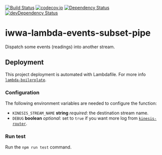 [![Build Status](https://travis-ci.org/innowatio/iwwa-lambda-events-subset-pipe.svg?branch=master)](https://travis-ci.org/innowatio/iwwa-lambda-events-subset-pipe)
[![codecov.io](https://codecov.io/github/innowatio/iwwa-lambda-events-subset-pipe/coverage.svg?branch=master)](https://codecov.io/github/innowatio/iwwa-lambda-events-subset-pipe?branch=master)
[![Dependency Status](https://david-dm.org/innowatio/iwwa-lambda-events-subset-pipe.svg)](https://david-dm.org/innowatio/iwwa-lambda-events-subset-pipe)
[![devDependency Status](https://david-dm.org/innowatio/iwwa-lambda-events-subset-pipe/dev-status.svg)](https://david-dm.org/innowatio/iwwa-lambda-events-subset-pipe#info=devDependencies)


# iwwa-lambda-events-subset-pipe

Dispatch some events (readings) into another stream.

## Deployment

This project deployment is automated with Lambdafile. For more info [`lambda-boilerplate`](https://github.com/lk-architecture/lambda-boilerplate/).

### Configuration

The following environment variables are needed to configure the function:

- `KINESIS_STREAM_NAME` __string__ *required*: the destination stream name.
- `DEBUG` __boolean__ *optional*: set to `true` if you want more log from [`kinesis-router`](https://github.com/lk-architecture/kinesis-router/).

### Run test

Run the `npm run test` command.
